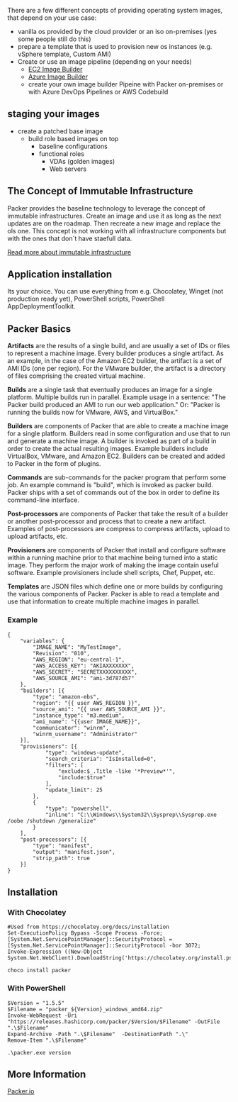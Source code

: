 

There are a few different concepts of providing operating system images, that depend on your use case:

- vanilla os provided by the cloud provider or an iso on-premises (yes some people still do this)
- prepare a template that is used to provision new os instances (e.g. vSphere template, Custom AMI)
- Create or use an image pipeline (depending on your needs)
    - [EC2 Image Builder](https://aws.amazon.com/de/image-builder/)
    - [Azure Image Builder](https://docs.microsoft.com/en-us/azure/virtual-machines/windows/image-builder-overview)
    - create your own image builder Pipeine with Packer on-premises or with Azure DevOps Pipelines or AWS Codebuild

## staging your images

- create a patched base image
    - build role based images on top
        - baseline configurations
        - functional roles
            - VDAs (golden images)
            - Web servers
            
## The Concept of Immutable Infrastructure

Packer provides the baseline technology to leverage the concept of immutable infrastructures. Create an image and use it as long as the next updates are on the roadmap.
Then recreate a new image and replace the ols one. This concept is not working with all infrastructure components but with the ones that don´t have staefull data.

[Read more about immutable infrastructure](https://www.hashicorp.com/resources/what-is-mutable-vs-immutable-infrastructure/)

## Application installation

Its your choice. You can use everything from e.g. Chocolatey, Winget (not production ready yet), PowerShell scripts, PowerShell AppDeploymentToolkit.

## Packer Basics

**Artifacts** are the results of a single build, and are usually a set of IDs or files to represent a machine image. Every builder produces a single artifact. As an example, in the case of the Amazon EC2 builder, the artifact is a set of AMI IDs (one per region). For the VMware builder, the artifact is a directory of files comprising the created virtual machine.

**Builds** are a single task that eventually produces an image for a single platform. Multiple builds run in parallel. Example usage in a sentence: "The Packer build produced an AMI to run our web application." Or: "Packer is running the builds now for VMware, AWS, and VirtualBox."

**Builders** are components of Packer that are able to create a machine image for a single platform. Builders read in some configuration and use that to run and generate a machine image. A builder is invoked as part of a build in order to create the actual resulting images. Example builders include VirtualBox, VMware, and Amazon EC2. Builders can be created and added to Packer in the form of plugins.

**Commands** are sub-commands for the packer program that perform some job. An example command is "build", which is invoked as packer build. Packer ships with a set of commands out of the box in order to define its command-line interface.

**Post-processors** are components of Packer that take the result of a builder or another post-processor and process that to create a new artifact. Examples of post-processors are compress to compress artifacts, upload to upload artifacts, etc.

**Provisioners** are components of Packer that install and configure software within a running machine prior to that machine being turned into a static image. They perform the major work of making the image contain useful software. Example provisioners include shell scripts, Chef, Puppet, etc.

**Templates** are JSON files which define one or more builds by configuring the various components of Packer. Packer is able to read a template and use that information to create multiple machine images in parallel.

### Example

```
{
    "variables": {
        "IMAGE_NAME": "MyTestImage",
        "Revision": "010",
        "AWS_REGION": "eu-central-1",
        "AWS_ACCESS_KEY": "AKIAXXXXXXX",
        "AWS_SECRET": "SECRETXXXXXXXXXX",
        "AWS_SOURCE_AMI": "ami-3d787d57"
    },
    "builders": [{
        "type": "amazon-ebs",
        "region": "{{ user AWS_REGION }}",
        "source_ami": "{{ user AWS_SOURCE_AMI }}",
        "instance_type": "m3.medium",
        "ami_name": "{{user IMAGE_NAME}}",
        "communicator": "winrm",
        "winrm_username": "Administrator"
    }],
    "provisioners": [{
            "type": "windows-update",
            "search_criteria": "IsInstalled=0",
            "filters": [
                "exclude:$_.Title -like '*Preview*'",
                "include:$true"
            ],
            "update_limit": 25
        },
        {
            "type": "powershell",
            "inline": "C:\\Windows\\System32\\Sysprep\\Sysprep.exe /oobe /shutdown /generalize"
        }
    ],
    "post-processors": [{
        "type": "manifest",
        "output": "manifest.json",
        "strip_path": true
    }]
}
```

## Installation

### With Chocolatey

```
#Used from https://chocolatey.org/docs/installation
Set-ExecutionPolicy Bypass -Scope Process -Force; 
[System.Net.ServicePointManager]::SecurityProtocol = [System.Net.ServicePointManager]::SecurityProtocol -bor 3072; 
Invoke-Expression ((New-Object System.Net.WebClient).DownloadString('https://chocolatey.org/install.ps1'))

choco install packer
```

### With PowerShell

```
$Version = "1.5.5"
$Filename = "packer_${Version}_windows_amd64.zip"
Invoke-WebRequest -Uri "https://releases.hashicorp.com/packer/$Version/$Filename" -OutFile ".\$Filename"
Expand-Archive -Path ".\$Filename"  -DestinationPath ".\"
Remove-Item ".\$Filename"

.\packer.exe version
```

## More Information

[Packer.io](https://www.packer.io/)
